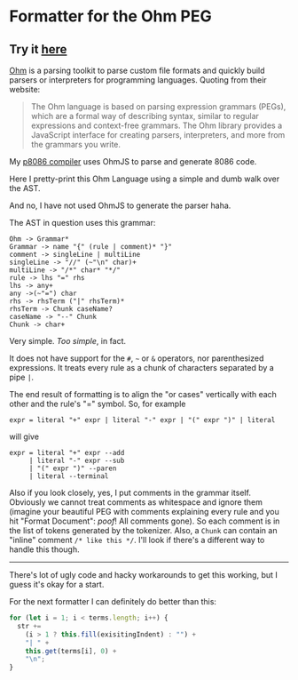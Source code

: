 # Formatter for the Ohm PEG

Try it [here](https://akshat-oke.github.io/Ohm-PEG-Formatter/)
---

[Ohm](https://ohmjs.org) is a parsing toolkit to parse custom file formats and quickly build parsers or interpreters for programming languages. Quoting from their website:

> The Ohm language is based on parsing expression grammars (PEGs), which are a formal way of describing syntax, similar to regular expressions and context-free grammars. The Ohm library provides a JavaScript interface for creating parsers, interpreters, and more from the grammars you write.

My [p8086 compiler](https://github.com/Akshat-Oke/p8086/) uses OhmJS to parse and generate 8086 code.

Here I pretty-print this Ohm Language using a simple and dumb walk over the AST.

And no, I have not used OhmJS to generate the parser haha.

The AST in question uses this grammar:

```
Ohm -> Grammar*
Grammar -> name "{" (rule | comment)* "}"
comment -> singleLine | multiLine
singleLine -> "//" (~"\n" char)+
multiLine -> "/*" char* "*/"
rule -> lhs "=" rhs
lhs -> any+
any ->(~"=") char
rhs -> rhsTerm ("|" rhsTerm)*
rhsTerm -> Chunk caseName?
caseName -> "--" Chunk
Chunk -> char+
```

Very simple. _Too simple_, in fact.

It does not have support for the `#`, `~` or `&` operators, nor parenthesized expressions. It treats every rule as a chunk of characters separated by a pipe `|`.

The end result of formatting is to align the "or cases" vertically with each other and the rule's "=" symbol. So, for example

```
expr = literal "+" expr | literal "-" expr | "(" expr ")" | literal
```

will give

```
expr = literal "+" expr --add
     | literal "-" expr --sub
     | "(" expr ")" --paren
     | literal --terminal
```

Also if you look closely, yes, I put comments in the grammar itself. Obviously we cannot treat comments as whitespace and ignore them (imagine your beautiful PEG with comments explaining every rule and you hit "Format Document": _poof_! All comments gone). So each comment is in the list of tokens generated by the tokenizer. Also, a `Chunk` can contain an "inline" comment `/* like this */`. I'll look if there's a different way to handle this though.

---

There's lot of ugly code and hacky workarounds to get this working, but I guess it's okay for a start.

For the next formatter I can definitely do better than this:

```js
for (let i = 1; i < terms.length; i++) {
  str +=
    (i > 1 ? this.fill(exisitingIndent) : "") +
    "| " +
    this.get(terms[i], 0) +
    "\n";
}
```
